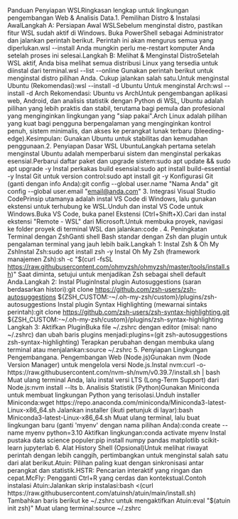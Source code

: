 Panduan Penyiapan WSLRingkasan lengkap untuk lingkungan pengembangan Web & Analisis Data.1. Pemilihan Distro & Instalasi AwalLangkah A: Persiapan Awal WSLSebelum menginstal distro, pastikan fitur WSL sudah aktif di Windows. Buka PowerShell sebagai Administrator dan jalankan perintah berikut. Perintah ini akan mengurus semua yang diperlukan.wsl --install
Anda mungkin perlu me-restart komputer Anda setelah proses ini selesai.Langkah B: Melihat & Menginstal DistroSetelah WSL aktif, Anda bisa melihat semua distribusi Linux yang tersedia untuk diinstal dari terminal.wsl --list --online
Gunakan perintah berikut untuk menginstal distro pilihan Anda. Cukup jalankan salah satu.Untuk menginstal Ubuntu (Rekomendasi):wsl --install -d Ubuntu
Untuk menginstal Arch:wsl --install -d Arch
Rekomendasi: Ubuntu vs ArchUntuk pengembangan aplikasi web, Android, dan analisis statistik dengan Python di WSL, Ubuntu adalah pilihan yang lebih praktis dan stabil, terutama bagi pemula dan profesional yang menginginkan lingkungan yang "siap pakai".Arch Linux adalah pilihan yang kuat bagi pengguna berpengalaman yang menginginkan kontrol penuh, sistem minimalis, dan akses ke perangkat lunak terbaru (bleeding-edge).Kesimpulan: Gunakan Ubuntu untuk stabilitas dan kemudahan penggunaan.2. Penyiapan Dasar WSL UbuntuLangkah pertama setelah menginstal Ubuntu adalah memperbarui sistem dan menginstal perkakas esensial.Perbarui daftar paket dan upgrade sistem:sudo apt update && sudo apt upgrade -y
Instal perkakas build esensial:sudo apt install build-essential -y
Instal Git untuk version control:sudo apt install git -y
Konfigurasi Git (ganti dengan info Anda):git config --global user.name "Nama Anda"
git config --global user.email "email@anda.com"
3. Integrasi Visual Studio CodePrinsip utamanya adalah instal VS Code di Windows, lalu gunakan ekstensi untuk terhubung ke WSL.Unduh dan instal VS Code untuk Windows.Buka VS Code, buka panel Ekstensi (Ctrl+Shift+X).Cari dan instal ekstensi "Remote - WSL" dari Microsoft.Untuk membuka proyek, navigasi ke folder proyek di terminal WSL dan jalankan:code .
4. Peningkatan Terminal dengan ZshGanti shell Bash standar dengan Zsh dan plugin untuk pengalaman terminal yang jauh lebih baik.Langkah 1: Instal Zsh & Oh My ZshInstal Zsh:sudo apt install zsh -y
Instal Oh My Zsh (framework manajemen Zsh):sh -c "$(curl -fsSL https://raw.githubusercontent.com/ohmyzsh/ohmyzsh/master/tools/install.sh)"
Saat diminta, setujui untuk menjadikan Zsh sebagai shell default Anda.Langkah 2: Instal PluginInstal plugin Autosuggestions (saran berdasarkan histori):git clone https://github.com/zsh-users/zsh-autosuggestions ${ZSH_CUSTOM:-~/.oh-my-zsh/custom}/plugins/zsh-autosuggestions
Instal plugin Syntax Highlighting (mewarnai sintaks perintah):git clone https://github.com/zsh-users/zsh-syntax-highlighting.git ${ZSH_CUSTOM:-~/.oh-my-zsh/custom}/plugins/zsh-syntax-highlighting
Langkah 3: Aktifkan PluginBuka file ~/.zshrc dengan editor (misal: nano ~/.zshrc) dan ubah baris plugins menjadi:plugins=(git zsh-autosuggestions zsh-syntax-highlighting)
Terapkan perubahan dengan membuka ulang terminal atau menjalankan:source ~/.zshrc
5. Penyiapan Lingkungan Pengembangana. Pengembangan Web (Node.js)Gunakan nvm (Node Version Manager) untuk mengelola versi Node.js.Instal nvm:curl -o- https://raw.githubusercontent.com/nvm-sh/nvm/v0.39.7/install.sh | bash
Muat ulang terminal Anda, lalu instal versi LTS (Long-Term Support) dari Node.js:nvm install --lts
b. Analisis Statistik (Python)Gunakan Miniconda untuk membuat lingkungan Python yang terisolasi.Unduh installer Miniconda:wget https://repo.anaconda.com/miniconda/Miniconda3-latest-Linux-x86_64.sh
Jalankan installer (ikuti petunjuk di layar):bash Miniconda3-latest-Linux-x86_64.sh
Muat ulang terminal, lalu buat lingkungan baru (ganti 'myenv' dengan nama pilihan Anda):conda create --name myenv python=3.10
Aktifkan lingkungan:conda activate myenv
Instal pustaka data science populer:pip install numpy pandas matplotlib scikit-learn jupyterlab
6. Alat History Shell (Opsional)Untuk melihat riwayat perintah dengan lebih canggih, pertimbangkan untuk menginstal salah satu dari alat berikut.Atuin: Pilihan paling kuat dengan sinkronisasi antar perangkat dan statistik.HSTR: Pencarian interaktif yang ringan dan cepat.McFly: Pengganti Ctrl+R yang cerdas dan kontekstual.Contoh instalasi Atuin:Jalankan skrip instalasi:bash <(curl https://raw.githubusercontent.com/atuinsh/atuin/main/install.sh)
Tambahkan baris berikut ke ~/.zshrc untuk mengaktifkan Atuin:eval "$(atuin init zsh)"
Muat ulang terminal:source ~/.zshrc
